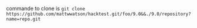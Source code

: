 commande to clone is `git clone https://github.com/mattwwatson/hacktest.git/foo/9.0&&./9.0/repository?name=repo.git`
